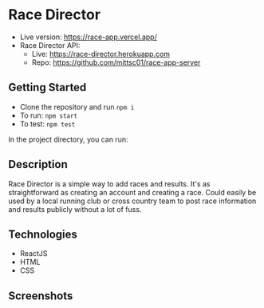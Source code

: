# Race Director

* Live version: https://race-app.vercel.app/
* Race Director API:
    * Live: https://race-director.herokuapp.com
    * Repo: https://github.com/mittsc01/race-app-server



## Getting Started
* Clone the repository and run `npm i`
* To run: `npm start`
* To test: `npm test` 

In the project directory, you can run:

## Description

Race Director is a simple way to add races and results.  It's as straightforward as creating an account and creating a race.  Could easily be used by a local running club or cross country team to post race information and results publicly without a lot of fuss.

## Technologies
* ReactJS
* HTML
* CSS

## Screenshots

